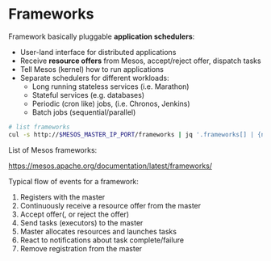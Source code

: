 # Frameworks

Framework basically pluggable **application schedulers**:

* User-land interface for distributed applications
* Receive **resource offers** from Mesos, accept/reject offer, dispatch tasks
* Tell Mesos (kernel) how to run applications
* Separate schedulers for different workloads:
  - Long running stateless services (i.e. Marathon)
  - Stateful services (e.g. databases)
  - Periodic (cron like) jobs, (i.e. Chronos, Jenkins)
  - Batch jobs (sequential/parallel)

```bash
# list frameworks
cul -s http://$MESOS_MASTER_IP_PORT/frameworks | jq '.frameworks[] | {name,hostname,active}'
```
List of Mesos frameworks: 

<https://mesos.apache.org/documentation/latest/frameworks/>

Typical flow of events for a framework:

1. Registers with the master
2. Continuously receive a resource offer from the master
3. Accept offer(, or reject the offer)
4. Send tasks (executors) to the master
5. Master allocates resources and launches tasks
6. React to notifications about task complete/failure
7. Remove registration from the master
